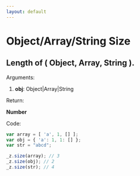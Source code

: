 ```yaml
---
layout: default
---
```

# Object/Array/String Size

## Length of ( Object, Array, String ).

Arguments:

1. **obj**: Object|Array|String


Return:

**Number**


Code:


```js
var array = [ 'a', 1, [] ];
var obj = { 'a': 1, 1: [] };
var str = "abcd";

_z.size(array); // 3
_z.size(obj); // 2
_z.size(str); // 4

```